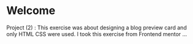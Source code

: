 # Welcome
Project (2) : This exercise was about designing a blog preview card and only HTML CSS were used.
I took this exercise from  Frontend mentor ...
